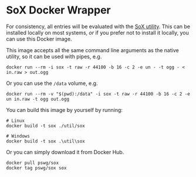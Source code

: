 # SoX Docker Wrapper

For consistency, all entries will be evaluated with the [SoX utility](http://sox.sourceforge.net/). This can be installed locally on most systems, *or* if you prefer not to install it locally, you can use this Docker image.

This image accepts all the same command line arguments as the native utility, so it can be used with pipes, e.g.

    docker run --rm -i sox -t raw -r 44100 -b 16 -c 2 -e un - -t ogg - < in.raw > out.ogg

Or you can use the `/data` volume, e.g.

    docker run --rm -v "$(pwd):/data" -i sox -t raw -r 44100 -b 16 -c 2 -e un in.raw -t ogg out.ogg

You can build this image by yourself by running:

    # Linux
    docker build -t sox ./util/sox

    # Windows
    docker build -t sox .\util\sox

Or you can simply download it from Docker Hub.

    docker pull pswg/sox
    docker tag pswg/sox sox
